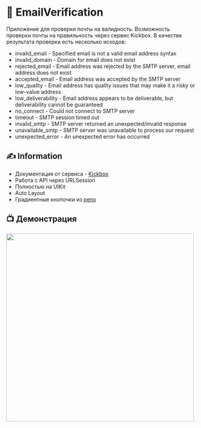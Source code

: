# 📨 EmailVerification
Приложение для проверки почты на валидность.
Возможность проверки почты на правильность через сервис Kickbox. 
В качестве результата проверки есть несколько исходов:
+ invalid_email - Specified email is not a valid email address syntax
+ invalid_domain - Domain for email does not exist
+ rejected_email - Email address was rejected by the SMTP server, email address does not exist
+ accepted_email - Email address was accepted by the SMTP server
+ low_quality - Email address has quality issues that may make it a risky or low-value address
+ low_deliverability - Email address appears to be deliverable, but deliverability cannot be guaranteed
+ no_connect - Could not connect to SMTP server
+ timeout - SMTP session timed out
+ invalid_smtp - SMTP server returned an unexpected/invalid response
+ unavailable_smtp - SMTP server was unavailable to process our request
+ unexpected_error - An unexpected error has occurred
## ✍️ Information
+ Документация от сервиса - [Kickbox](https://docs.kickbox.com/docs/single-verification-api)
+ Работа с API через URLSession
+ Полностью на UIKit
+ Auto Layout
+ Градиентные кнопочки из [репо](https://github.com/KorobskoyRoman/GradientView)

## 📺 Демонстрация
<img src=https://user-images.githubusercontent.com/43990145/160446632-89c02d6e-477f-418c-909c-df7528b49bc6.gif height="500">
